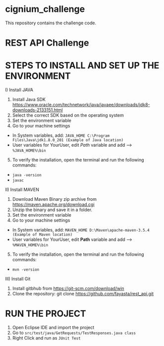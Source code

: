 # cignium_challenge
This repository contains the challenge code.

# REST API Challenge

STEPS TO INSTALL AND SET UP THE ENVIRONMENT
===========================================

I) Install JAVA

1. Install Java SDK https://www.oracle.com/technetwork/java/javaee/downloads/jdk8-downloads-2133151.html 
2. Select the correct SDK based on the operating system
3. Set the environment variable
4. Go to your machine settings
  * In System variables, add: ```JAVA_HOME C:\Program Files\Java\jdk1.8.0_201 (Example of Java location)```
  * User variables for YourUser, edit *Path* variable and add --> ```%JAVA_HOME%\bin```
5. To verify the installation, open the terminal and run the following commands: 
  * ```java -version```
  * ```javac```

II) Install MAVEN

1. Download Maven Binary zip archive from https://maven.apache.org/download.cgi
2. Unzip the binary and save it in a folder.
3. Set the environment variable
4. Go to your machine settings
  * In System variables, add: ```MAVEN_HOME D:\Maven\apache-maven-3.5.4 (Example of Maven location)```
  * User variables for YourUser, edit **Path** variable and add --> ```%MAVEN_HOME%\bin```
5. To verify the installation, open the terminal and run the following commands: 
  * ```mvn -version```
    
 III) Install Git
   1. Install gitbhub from https://git-scm.com/download/win
   2. Clone the repository: git clone https://github.com/fayasta/rest_api.git
 
 RUN THE PROJECT
 ===============
 
  1. Open Eclipse IDE and import the project
  2. Go to ```src/test/java/GetRequests/TestResponses.java class``` 
  3. Right Click and run as ```JUnit Test```
 
